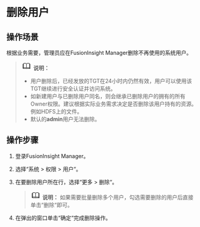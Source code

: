 # 删除用户<a name="admin_guide_000142"></a>

## 操作场景<a name="zh-cn_topic_0263899300_section41820978"></a>

根据业务需要，管理员应在FusionInsight Manager删除不再使用的系统用户。

>![](public_sys-resources/icon-note.gif) **说明：** 
>-   用户删除后，已经发放的TGT在24小时内仍然有效，用户可以使用该TGT继续进行安全认证并访问系统。
>-   如新建用户与已删除用户同名，则会继承已删除用户的拥有的所有Owner权限。建议根据实际业务需求决定是否删除该用户持有的资源。例如HDFS上的文件。
>-   默认的**admin**用户无法删除。

## 操作步骤<a name="zh-cn_topic_0263899300_section4131558124912"></a>

1.  登录FusionInsight Manager。
2.  选择“系统  \>  权限  \>  用户“。
3.  在要删除用户所在行，选择“更多  \>  删除“。

    >![](public_sys-resources/icon-note.gif) **说明：** 
    >如果需要批量删除多个用户，勾选需要删除的用户后直接单击“删除“即可。

4.  在弹出的窗口单击“确定“完成删除操作。

